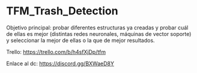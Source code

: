# TFM_Trash_Detection

Objetivo principal: probar diferentes estructuras ya creadas y probar cuál de ellas es mejor (distintas redes neuronales, máquinas de vector soporte) y seleccionar la mejor de ellas o la que de mejor resultados.

Trello: https://trello.com/b/h4sfXjDp/tfm

Enlace al dc: https://discord.gg/BXWaeD8Y
